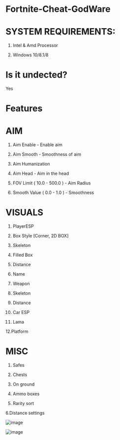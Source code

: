 # Fortnite-Cheat-GodWare


# SYSTEM REQUIREMENTS:
1. Intel & Amd Processor

2. Windows 10/8.1/8


# Is it undected?
Yes 
 
# Features

# AIM

1. Aim Enable - Enable aim

2. Aim Smooth - Smoothness of aim

3. Aim Humanization

4. Aim Head - Aim in the head

5. FOV Limit ( 10.0 - 500.0 ) - Aim Radius

6. Smooth Value ( 0.0 - 1.0 ) - Smoothness

# VISUALS

1. PlayerESP
 
2. Box Style [Corner, 2D BOX]

3. Skeleton

4. Filled Box

5. Distance

6. Name

7. Weapon

8. Skeleton

9. Distance

10. Car ESP

11. Lama

12.Platform

# MISC

1. Safes

2. Chests

3. On ground

4. Ammo boxes

5. Rarity sort

6.Distance settings

![image](https://user-images.githubusercontent.com/124702331/221650383-d770e3b8-4e6e-4024-88cc-f6289abab5fd.png)

![image](https://user-images.githubusercontent.com/124702331/221650698-000b1d47-9734-41b6-9e46-93fbb271ad61.png)




